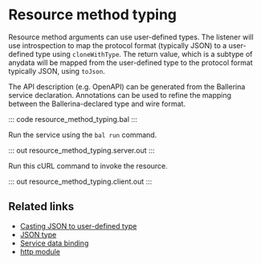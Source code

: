 # Resource method typing

Resource method arguments can use user-defined types. The listener will use introspection to map the protocol format (typically JSON) to a user-defined type using `cloneWithType`. The return value, which is a subtype of anydata will be mapped from the user-defined type to the protocol format typically JSON, using `toJson`.

The API description (e.g. OpenAPI) can be generated from the Ballerina service declaration. Annotations can be used to refine the mapping between the Ballerina-declared type and wire format.

::: code resource_method_typing.bal :::

Run the service using the `bal run` command.

::: out resource_method_typing.server.out :::

Run this cURL command to invoke the resource.

::: out resource_method_typing.client.out :::

## Related links
- [Casting JSON to user-defined type](/learn/by-example/casting-json-to-user-defined-type/)
- [JSON type](/learn/by-example/json-type/)
- [Service data binding](/learn/by-example/http-data-binding/)
- [http module](https://lib.ballerina.io/ballerina/http)
